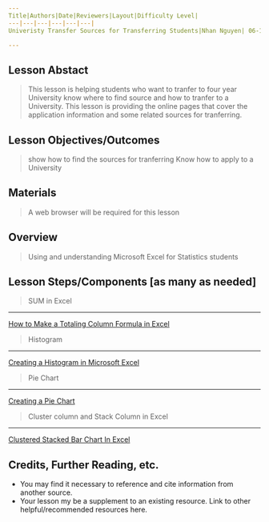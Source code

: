 ```yaml
---
Title|Authors|Date|Reviewers|Layout|Difficulty Level|
---|---|---|---|---|---|
Univeristy Transfer Sources for Transferring Students|Nhan Nguyen| 06-14-2019|Jason Loan| Lesson|Intermediate|

---
```


## Lesson Abstact
>This lesson is helping students who want to tranfer to four year University know where to find source and how to tranfer to 
a University. This lesson is providing the online pages that cover the application information and some related sources for tranferring. 
## Lesson Objectives/Outcomes
>show how to find the sources for tranferring
>Know how to apply to a University

## Materials

>A web browser will be required for this lesson

## Overview

>Using and understanding Microsoft Excel for Statistics students

## Lesson Steps/Components [as many as needed]



>SUM in Excel
------------- 
[How to Make a Totaling Column Formula in Excel](https://www.youtube.com/watch?v=UgeEeEESJxE)

>Histogram
------------
[Creating a Histogram in Microsoft Excel](https://www.youtube.com/watch?v=53DOu_vstvI)

>Pie Chart
-----------
[Creating a Pie Chart](https://www.youtube.com/watch?v=ZKa35Iz-aZ4)

>Cluster column and Stack Column in Excel
------------------
[Clustered Stacked Bar Chart In Excel](https://www.youtube.com/watch?v=bQs0p3VxmZQ)


## Credits, Further Reading, etc.

* You may find it necessary to reference and cite information from another source.
* Your lesson my be a supplement to an existing resource. Link to other helpful/recommended resources here.

